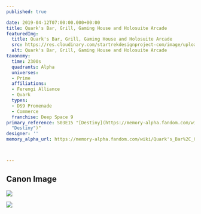 ```yaml
---
published: true

date: 2019-04-12T07:00:00.000+00:00
title: Quark's Bar, Grill, Gaming House and Holosuite Arcade
featuredImg:
  title: Quark's Bar, Grill, Gaming House and Holosuite Arcade
  src: https://res.cloudinary.com/startrekdesignproject-com/image/upload/v1555099039/Quark_sBar.png
  alt: Quark's Bar, Grill, Gaming House and Holosuite Arcade
taxonomy:
  time: 2300s
  quadrants: Alpha
  universes:
  - Prime
  affiliations:
  - Ferengi Alliance
  - Quark
  types:
  - DS9 Promenade
  - Commerce
  franchise: Deep Space 9
primary_reference: S03E15 "[Destiny](https://memory-alpha.fandom.com/wiki/Destiny
  "Destiny")"
designer: ''
memory_alpha_url: https://memory-alpha.fandom.com/wiki/Quark's_Bar%2C_Grill%2C_Gaming_House_and_Holosuite_Arcade



---
```

## Canon Image

![](https://res.cloudinary.com/startrekdesignproject-com/image/upload/v1555099039/Quark_sBar1.jpg)

![](https://res.cloudinary.com/startrekdesignproject-com/image/upload/v1555099039/Quark_sBar2.jpg)
